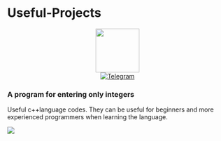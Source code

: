 <h1>
  Useful-Projects
</h1>
<div id="header" align="center">
  <img src="https://media.giphy.com/media/M9gbBd9nbDrOTu1Mqx/giphy.gif" width="100"/>
  <div id="badges">
  <a href="https://t.me/TBWTK">
    <img src="https://img.shields.io/badge/Telegram-33A8E3" alt="Telegram"/>
  </a>
</div>
</div>



<h3>
  A program for entering only integers
 </h3>

<p>
  Useful c++language codes. They can be useful for beginners and more experienced programmers when learning the language.  
</p>

![](https://komarev.com/ghpvc/?username=your-TBWTK)
